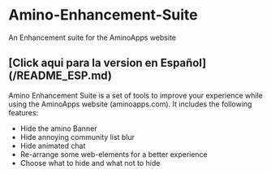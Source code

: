 # Amino-Enhancement-Suite
An Enhancement suite for the AminoApps website

<h2>[Click aqui para la version en Español](/README_ESP.md)</h2>

Amino Enhancement Suite is a set of tools to improve your experience while using the AminoApps website (aminoapps.com). It includes the following features:

- Hide the amino Banner
- Hide annoying community list blur
- Hide animated chat
- Re-arrange some web-elements for a better experience
- Choose what to hide and what not to hide
